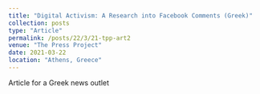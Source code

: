 ```yaml
---
title: "Digital Activism: A Research into Facebook Comments (Greek)"
collection: posts
type: "Article"
permalink: /posts/22/3/21-tpp-art2
venue: "The Press Project"
date: 2021-03-22
location: "Athens, Greece"
---
```


Article for a Greek news outlet

